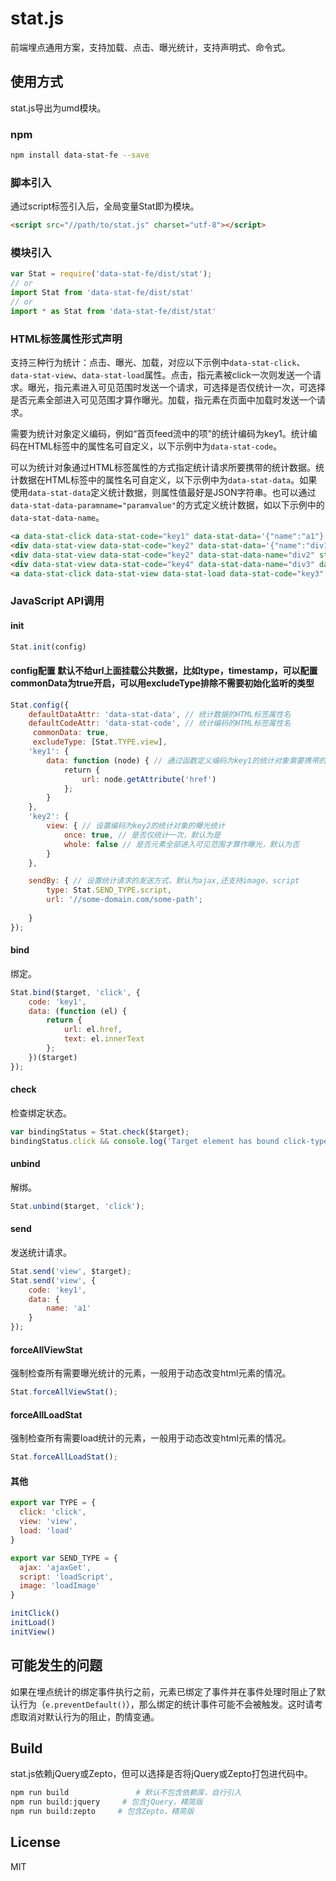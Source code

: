 # stat.js

前端埋点通用方案，支持加载、点击、曝光统计，支持声明式、命令式。

## 使用方式

stat.js导出为umd模块。

### npm
```bash
npm install data-stat-fe --save
```

### 脚本引入

通过script标签引入后，全局变量Stat即为模块。

```html
<script src="//path/to/stat.js" charset="utf-8"></script>
```

### 模块引入

```js
var Stat = require('data-stat-fe/dist/stat');
// or
import Stat from 'data-stat-fe/dist/stat'
// or
import * as Stat from 'data-stat-fe/dist/stat'

```

### HTML标签属性形式声明

支持三种行为统计：点击、曝光、加载，对应以下示例中`data-stat-click`、`data-stat-view`、`data-stat-load`属性。点击，指元素被click一次则发送一个请求。曝光，指元素进入可见范围时发送一个请求，可选择是否仅统计一次，可选择是否元素全部进入可见范围才算作曝光。加载，指元素在页面中加载时发送一个请求。

需要为统计对象定义编码，例如“首页feed流中的项”的统计编码为key1。统计编码在HTML标签中的属性名可自定义，以下示例中为`data-stat-code`。

可以为统计对象通过HTML标签属性的方式指定统计请求所要携带的统计数据。统计数据在HTML标签中的属性名可自定义，以下示例中为`data-stat-data`。如果使用`data-stat-data`定义统计数据，则属性值最好是JSON字符串。也可以通过`data-stat-data-paramname="paramvalue"`的方式定义统计数据，如以下示例中的`data-stat-data-name`。

```html
<a data-stat-click data-stat-code="key1" data-stat-data='{"name":"a1"}' href="javascript:void(0);">click this</a>
<div data-stat-view data-stat-code="key2" data-stat-data='{"name":"div1"}'>view this</div>
<div data-stat-view data-stat-code="key2" data-stat-data-name="div2" style="position:absolute;top:2000px;left:0px;">view this</div>
<div data-stat-view data-stat-code="key4" data-stat-data-name="div3" data-stat-view-once="false" style="position:absolute;top:2100px;left:0px;">view this</div>
<a data-stat-click data-stat-view data-stat-load data-stat-code="key3" data-stat-data-name="a2" href="javascript:void(0);">click or view this</a>
```

### JavaScript API调用

#### init
```js
Stat.init(config)
```

#### config配置 默认不给url上面挂载公共数据，比如type，timestamp，可以配置commonData为true开启，可以用excludeType排除不需要初始化监听的类型

```js
Stat.config({
    defaultDataAttr: 'data-stat-data', // 统计数据的HTML标签属性名
    defaultCodeAttr: 'data-stat-code', // 统计编码的HTML标签属性名
     commonData: true,
     excludeType: [Stat.TYPE.view],
    'key1': {
        data: function (node) { // 通过函数定义编码为key1的统计对象需要携带的数据
            return {
                url: node.getAttribute('href')
            };
        }
    },
    'key2': {
        view: { // 设置编码为key2的统计对象的曝光统计
            once: true, // 是否仅统计一次，默认为是
            whole: false // 是否元素全部进入可见范围才算作曝光，默认为否
        }
    },

    sendBy: { // 设置统计请求的发送方式，默认为ajax,还支持image、script
        type: Stat.SEND_TYPE.script,
        url: '//some-domain.com/some-path';
        
    }
});
```

#### bind

绑定。

```js
Stat.bind($target, 'click', {
    code: 'key1',
    data: (function (el) {
        return {
            url: el.href,
            text: el.innerText
        };
    })($target)
});
```

#### check

检查绑定状态。

```js
var bindingStatus = Stat.check($target);
bindingStatus.click && console.log('Target element has bound click-type stat.');
```

#### unbind

解绑。

```js
Stat.unbind($target, 'click');
```

#### send

发送统计请求。

```js
Stat.send('view', $target);
Stat.send('view', {
    code: 'key1',
    data: {
        name: 'a1'
    }
});
```

#### forceAllViewStat

强制检查所有需要曝光统计的元素，一般用于动态改变html元素的情况。

```js
Stat.forceAllViewStat();
```

#### forceAllLoadStat

强制检查所有需要load统计的元素，一般用于动态改变html元素的情况。

```js
Stat.forceAllLoadStat();
```

#### 其他
```js
export var TYPE = {
  click: 'click',
  view: 'view',
  load: 'load'
}

export var SEND_TYPE = {
  ajax: 'ajaxGet',
  script: 'loadScript',
  image: 'loadImage'
}

initClick()
initLoad()
initView()

```

## 可能发生的问题

如果在埋点统计的绑定事件执行之前，元素已绑定了事件并在事件处理时阻止了默认行为（`e.preventDefault()`），那么绑定的统计事件可能不会被触发。这时请考虑取消对默认行为的阻止，酌情变通。

## Build

stat.js依赖jQuery或Zepto，但可以选择是否将jQuery或Zepto打包进代码中。

```bash
npm run build               # 默认不包含依赖库，自行引入
npm run build:jquery     # 包含jQuery，精简版
npm run build:zepto     # 包含Zepto，精简版
```
## License

MIT
